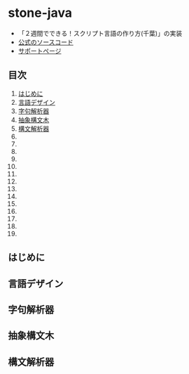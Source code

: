 # stone-java
- 「２週間でできる！スクリプト言語の作り方(千葉)」の実装
- [公式のソースコード](https://github.com/chibash/stone)
- [サポートページ](https://chibash.github.io/essays/book)

## 目次
1. [はじめに](#anchor1)
1. [言語デザイン](#anchor2)
1. [字句解析器](#anchor3)
1. [抽象構文木](#anchor4)
1. [構文解析器](#anchor5)
1. [](#anchor6)
1. [](#anchor7)
1. [](#anchor8)
1. [](#anchor9)
1. [](#anchor10)
1. [](#anchor11)
1. [](#anchor12)
1. [](#anchor13)
1. [](#anchor14)
1. [](#anchor15)
1. [](#anchor16)
1. [](#anchor17)
1. [](#anchor18)
1. [](#anchor19)


<a id="anchor1"></a>
## はじめに

<a id="anchor2"></a>
## 言語デザイン

<a id="anchor3"></a>
## 字句解析器

<a id="anchor4"></a>
## 抽象構文木

<a id="anchor5"></a>
## 構文解析器

<a id="anchor6"></a>
## 

<a id="anchor7"></a>
## 

<a id="anchor8"></a>
## 

<a id="anchor9"></a>
## 

<a id="anchor10"></a>
## 

<a id="anchor11"></a>
## 

<a id="anchor12"></a>
## 

<a id="anchor13"></a>
## 

<a id="anchor14"></a>
## 

<a id="anchor15"></a>
## 

<a id="anchor16"></a>
## 

<a id="anchor17"></a>
## 

<a id="anchor18"></a>
## 

<a id="anchor19"></a>
## 